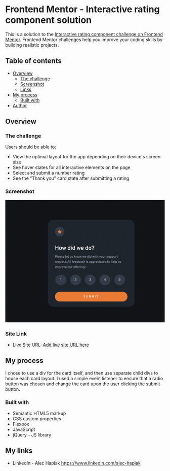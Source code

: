 # Frontend Mentor - Interactive rating component solution

This is a solution to the [Interactive rating component challenge on Frontend Mentor](https://www.frontendmentor.io/challenges/interactive-rating-component-koxpeBUmI). Frontend Mentor challenges help you improve your coding skills by building realistic projects. 

## Table of contents

- [Overview](#overview)
  - [The challenge](#the-challenge)
  - [Screenshot](#screenshot)
  - [Links](#links)
- [My process](#my-process)
  - [Built with](#built-with)
- [Author](#author)

## Overview

### The challenge

Users should be able to:

- View the optimal layout for the app depending on their device's screen size
- See hover states for all interactive elements on the page
- Select and submit a number rating
- See the "Thank you" card state after submitting a rating

### Screenshot

![](images/interactive-rating-component-screenshot.png)

### Site Link

- Live Site URL: [Add live site URL here](https://your-live-site-url.com)

## My process

I chose to use a div for the card itself, and then use separate child divs to house each card layout. I used a simple event listener to ensure that a radio button was chosen and change the card upon the user clicking the submit button.

### Built with

- Semantic HTML5 markup
- CSS custom properties
- Flexbox
- JavaScript
- jQuery - JS library

## My links

- LinkedIn - Alec Hapiak https://www.linkedin.com/alec-hapiak
